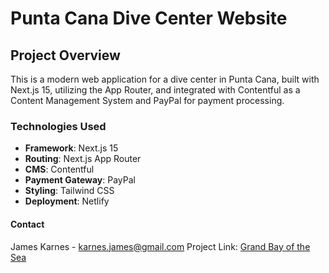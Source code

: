 # Punta Cana Dive Center Website

## Project Overview

This is a modern web application for a dive center in Punta Cana, built with Next.js 15, utilizing the App Router, and integrated with Contentful as a Content Management System and PayPal for payment processing.

### Technologies Used

- **Framework**: Next.js 15
- **Routing**: Next.js App Router
- **CMS**: Contentful
- **Payment Gateway**: PayPal
- **Styling**: Tailwind CSS
- **Deployment**: Netlify

#### Contact

James Karnes - karnes.james@gmail.com
Project Link: [Grand Bay of the Sea](https://www.grandbay-puntacana.com/)
